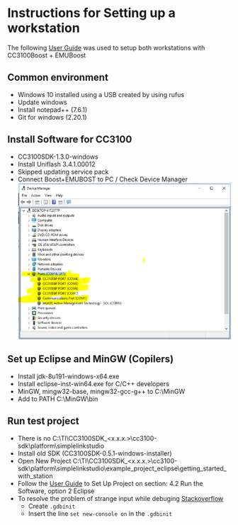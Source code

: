 # Instructions for Setting up a workstation
The following [User Guide](http://www.ti.com/lit/ug/swru375d/swru375d.pdf) was used to setup both workstations with CC3100Boost + EMUBoost

## Common environment

- Windows 10 installed using a USB created by using rufus
- Update windows
- Install notepad++ (7.6.1)
- Git for windows (2.20.1)

## Install Software for CC3100 

- CC3100SDK-1.3.0-windows
- Install Uniflash 3.4.1.00012
- Skipped updating service pack
- Connect Boost+EMUBOST to PC / Check Device Manager
![](./recognizedCC3100.PNG)

## Set up Eclipse and MinGW (Copilers)

- Install jdk-8u191-windows-x64.exe
- Install eclipse-inst-win64.exe for C/C++ developers
- MinGW, mingw32-base, mingw32-gcc-g++ to C:\MinGW
- Add to PATH C:\MinGW\bin

## Run test project

- There is no C:\TI\CC3100SDK_<x.x.x.>\cc3100-sdk\platform\simplelinkstudio
- Install old SDK (CC3100SDK-0.5.1-windows-installer)
- Open New Project C:\TI\CC3100SDK_<x.x.x.>\cc3100-sdk\platform\simplelinkstudio\example_project_eclipse\getting_started_with_station
- Follow the [User Guide](http://www.ti.com/lit/ug/swru375d/swru375d.pdf) to Set Up Project on section: 4.2 Run the Software, option 2 Eclipse  
- To resolve the problem of strange input while debuging [Stackoverflow](https://stackoverflow.com/a/19824801)
	- Create `.gdbinit` 
	- Insert the line `set new-console on` in the `.gdbinit`
